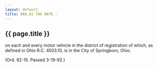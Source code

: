```yaml
---
layout: default 
title: 888.02 TAX RATE..
---
```


{{ page.title }}
----------------
on each and every motor vehicle in the district of registration of
which, as defined in Ohio R.C. 4503.10, is in the City of Springboro,
Ohio.

(Ord. 92-15. Passed 3-19-92.)
